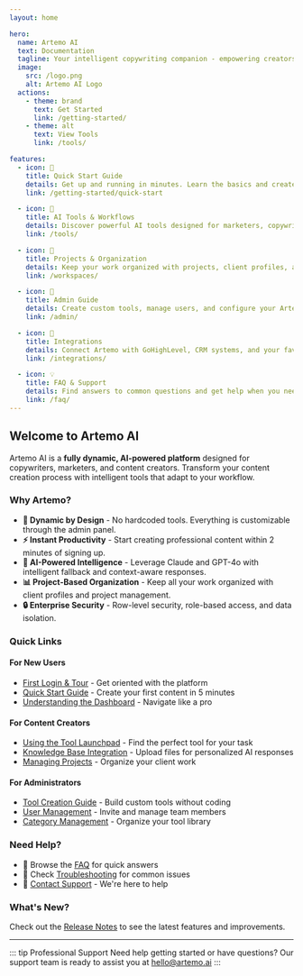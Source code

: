 ```yaml
---
layout: home

hero:
  name: Artemo AI
  text: Documentation
  tagline: Your intelligent copywriting companion - empowering creators with AI-powered tools
  image:
    src: /logo.png
    alt: Artemo AI Logo
  actions:
    - theme: brand
      text: Get Started
      link: /getting-started/
    - theme: alt
      text: View Tools
      link: /tools/

features:
  - icon: 🚀
    title: Quick Start Guide
    details: Get up and running in minutes. Learn the basics and create your first AI-powered content.
    link: /getting-started/quick-start

  - icon: 🎯
    title: AI Tools & Workflows
    details: Discover powerful AI tools designed for marketers, copywriters, and content creators.
    link: /tools/

  - icon: 📁
    title: Projects & Organization
    details: Keep your work organized with projects, client profiles, and team collaboration features.
    link: /workspaces/

  - icon: 🔧
    title: Admin Guide
    details: Create custom tools, manage users, and configure your Artemo workspace.
    link: /admin/

  - icon: 🔗
    title: Integrations
    details: Connect Artemo with GoHighLevel, CRM systems, and your favorite tools.
    link: /integrations/

  - icon: 💡
    title: FAQ & Support
    details: Find answers to common questions and get help when you need it.
    link: /faq/
---
```


## Welcome to Artemo AI

Artemo AI is a **fully dynamic, AI-powered platform** designed for copywriters, marketers, and content creators. Transform your content creation process with intelligent tools that adapt to your workflow.

### Why Artemo?

- **🎨 Dynamic by Design** - No hardcoded tools. Everything is customizable through the admin panel.
- **⚡ Instant Productivity** - Start creating professional content within 2 minutes of signing up.
- **🧠 AI-Powered Intelligence** - Leverage Claude and GPT-4o with intelligent fallback and context-aware responses.
- **📊 Project-Based Organization** - Keep all your work organized with client profiles and project management.
- **🔒 Enterprise Security** - Row-level security, role-based access, and data isolation.

### Quick Links

<div class="quick-start-card">

#### For New Users
- [First Login & Tour](/getting-started/first-login) - Get oriented with the platform
- [Quick Start Guide](/getting-started/quick-start) - Create your first content in 5 minutes
- [Understanding the Dashboard](/getting-started/dashboard-overview) - Navigate like a pro

</div>

<div class="quick-start-card">

#### For Content Creators
- [Using the Tool Launchpad](/tools/launchpad) - Find the perfect tool for your task
- [Knowledge Base Integration](/tools/knowledge-base) - Upload files for personalized AI responses
- [Managing Projects](/workspaces/manage-projects) - Organize your client work

</div>

<div class="quick-start-card">

#### For Administrators
- [Tool Creation Guide](/admin/tool-creation) - Build custom tools without coding
- [User Management](/admin/users) - Invite and manage team members
- [Category Management](/admin/categories) - Organize your tool library

</div>

### Need Help?

- 📖 Browse the [FAQ](/faq/) for quick answers
- 🐛 Check [Troubleshooting](/faq/troubleshooting) for common issues
- 📧 [Contact Support](/faq/support) - We're here to help

### What's New?

Check out the [Release Notes](/release-notes) to see the latest features and improvements.

---

::: tip Professional Support
Need help getting started or have questions? Our support team is ready to assist you at hello@artemo.ai
:::
